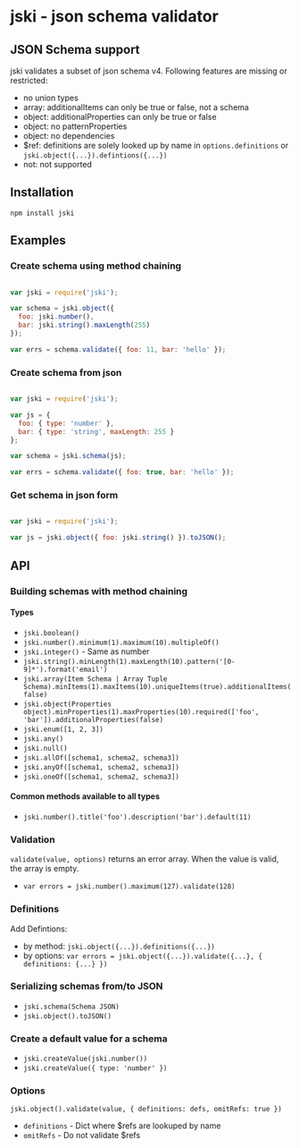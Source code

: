 jski - json schema validator
============================

JSON Schema support
-------------------
jski validates a subset of json schema v4. Following features are missing or restricted:

* no union types
* array: additionalItems can only be true or false, not a schema
* object: additionalProperties can only be true or false
* object: no patternProperties
* object: no dependencies
* $ref: definitions are solely looked up by name in `options.definitions` or `jski.object({...}).defintions({...})`
* not: not supported


Installation
------------

`npm install jski`


Examples
--------

### Create schema using method chaining

```javascript

var jski = require('jski');

var schema = jski.object({
  foo: jski.number(),
  bar: jski.string().maxLength(255)
});

var errs = schema.validate({ foo: 11, bar: 'hello' });

```

### Create schema from json

```javascript

var jski = require('jski');

var js = {
  foo: { type: 'number' },
  bar: { type: 'string', maxLength: 255 }
};

var schema = jski.schema(js);

var errs = schema.validate({ foo: true, bar: 'hello' });

```

### Get schema in json form

```javascript

var jski = require('jski');

var js = jski.object({ foo: jski.string() }).toJSON();

```

API
---

### Building schemas with method chaining

#### Types

* `jski.boolean()`
* `jski.number().minimum(1).maximum(10).multipleOf()`
* `jski.integer()` - Same as number
* `jski.string().minLength(1).maxLength(10).pattern('[0-9]*').format('email')`
* `jski.array(Item Schema | Array Tuple Schema).minItems(1).maxItems(10).uniqueItems(true).additionalItems(false)`
* `jski.object(Properties object).minProperties(1).maxProperties(10).required(['foo', 'bar']).additionalProperties(false)`
* `jski.enum([1, 2, 3])`
* `jski.any()`
* `jski.null()`
* `jski.allOf([schema1, schema2, schema3])`
* `jski.anyOf([schema1, schema2, schema3])`
* `jski.oneOf([schema1, schema2, schema3])`

#### Common methods available to all types

* `jski.number().title('foo').description('bar').default(11)`

### Validation

`validate(value, options)` returns an error array. When the value is valid, the array is empty.

* `var errors = jski.number().maximum(127).validate(128)`

### Definitions

Add Defintions:

* by method: `jski.object({...}).definitions({...})`
* by options: `var errors = jski.object({...}).validate({...}, { definitions: {...} })`

### Serializing schemas from/to JSON

* `jski.schema(Schema JSON)`
* `jski.object().toJSON()`

### Create a default value for a schema

* `jski.createValue(jski.number())`
* `jski.createValue({ type: 'number' })`

### Options

`jski.object().validate(value, { definitions: defs, omitRefs: true })`

* `definitions` - Dict where $refs are lookuped by name
* `omitRefs` - Do not validate $refs